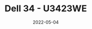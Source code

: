 ---
title: 'Dell 34 - U3423WE'
link: https://www.dell.com/en-us/shop/dell-ultrasharp-34-curved-usb-c-hub-monitor-u3423we/apd/210-bfou/monitors-monitor-accessories
description: A good monitor is key to any desk setup. I have found Dell's monitors some of the best on the market and personally use 2 of the previous model to this one which are still running strong! Ultrawides are also my go to aspect ratio, great way to have several windows open at once.
tags: []
content-type: product
date: 2022-05-04
---